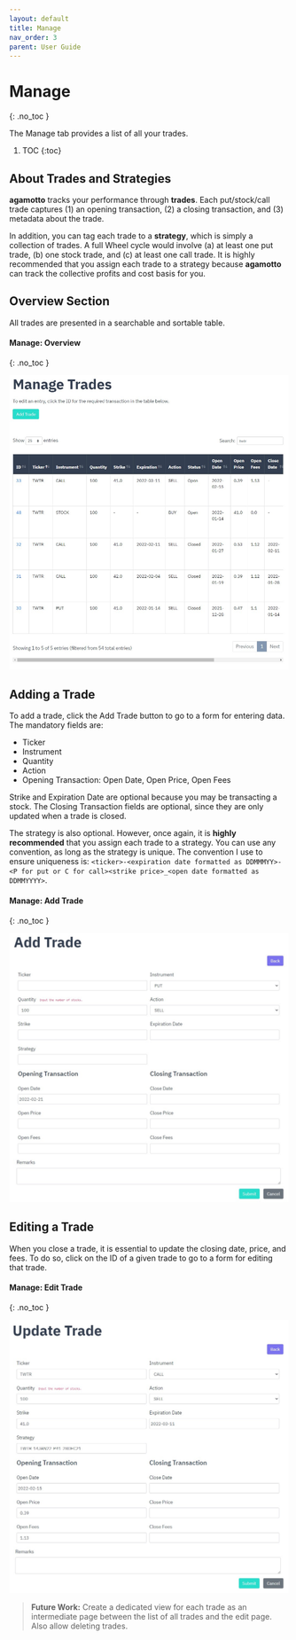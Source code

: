 ```yaml
---
layout: default
title: Manage
nav_order: 3
parent: User Guide
---
```


# Manage
{: .no_toc }

The Manage tab provides a list of all your trades.

1. TOC
{:toc}

## About Trades and Strategies
**agamotto** tracks your performance through **trades**. Each put/stock/call trade captures (1) an opening transaction, (2) a closing transaction, and (3) metadata about the trade.

In addition, you can tag each trade to a **strategy**, which is simply a collection of trades. A full Wheel cycle would involve (a) at least one put trade, (b) one stock trade, and (c) at least one call trade. It is <span class="fw-700 text-green-100">highly recommended</span> that you assign each trade to a strategy because **agamotto** can track the collective profits and cost basis for you.

## Overview Section
All trades are presented in a searchable and sortable table.

#### Manage: Overview
{: .no_toc }

<p align="center">
    <img src="https://raw.githubusercontent.com/chrischow/agamotto/main/screenshots/manage-overview.jpg">
</p>

## Adding a Trade
To add a trade, click the Add Trade button to go to a form for entering data. The mandatory fields are:

- Ticker
- Instrument
- Quantity
- Action
- Opening Transaction: Open Date, Open Price, Open Fees

Strike and Expiration Date are optional because you may be transacting a stock. The Closing Transaction fields are optional, since they are only updated when a trade is closed.

The strategy is also optional. However, once again, it is **highly recommended** that you assign each trade to a strategy. You can use any convention, as long as the strategy is unique. The convention I use to ensure uniqueness is: `<ticker>-<expiration date formatted as DDMMMYY>-<P for put or C for call><strike price>_<open date formatted as DDMMYYYY>`.

#### Manage: Add Trade
{: .no_toc }

<p align="center">
    <img src="https://raw.githubusercontent.com/chrischow/agamotto/main/screenshots/manage-add.jpg">
</p>

## Editing a Trade
When you close a trade, it is essential to update the closing date, price, and fees. To do so, click on the ID of a given trade to go to a form for editing that trade.

#### Manage: Edit Trade
{: .no_toc }

<p align="center">
    <img src="https://raw.githubusercontent.com/chrischow/agamotto/main/screenshots/manage-edit.jpg">
</p>

> **Future Work:** Create a dedicated view for each trade as an intermediate page between the list of all trades and the edit page. Also allow deleting trades.